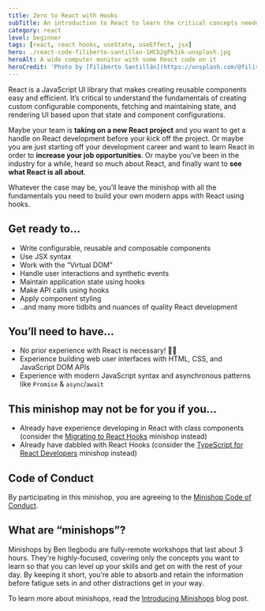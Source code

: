```yaml
---
title: Zero to React with Hooks
subTitle: An introduction to React to learn the critical concepts needed for building modern React applications using hooks
category: react
level: beginner
tags: [react, react hooks, useState, useEffect, jsx]
hero: ./react-code-filiberto-santillan-1HCb2gPk3ik-unsplash.jpg
heroAlt: A wide computer monitor with some React code on it
heroCredit: 'Photo by [Filiberto Santillán](https://unsplash.com/@filisantillan)'
---
```


React is a JavaScript UI library that makes creating reusable components easy and efficient. It’s critical to understand the fundamentals of creating custom configurable components, fetching and maintaining state, and rendering UI based upon that state and component configurations.

Maybe your team is **taking on a new React project** and you want to get a handle on React development before your kick off the project. Or maybe you are just starting off your development career and want to learn React in order to **increase your job opportunities**. Or maybe you’ve been in the industry for a while, heard so much about React, and finally want to **see what React is all about**.

Whatever the case may be, you’ll leave the minishop with all the fundamentals you need to build your own modern apps with React using hooks.

## Get ready to...

- Write configurable, reusable and composable components
- Use JSX syntax
- Work with the “Virtual DOM”
- Handle user interactions and synthetic events
- Maintain application state using hooks
- Make API calls using hooks
- Apply component styling
- ..and many more tidbits and nuances of quality React development

## You’ll need to have...

- No prior experience with React is necessary! 🙌🏾
- Experience building web user interfaces with HTML, CSS, and JavaScript DOM APIs
- Experience with modern JavaScript syntax and asynchronous patterns like `Promise` & `async`/`await`

## This minishop may not be for you if you...

- Already have experience developing in React with class components (consider the [Migrating to React Hooks](/minishops/migrating-to-react-hooks/) minishop instead)
- Already have dabbled with React Hooks (consider the [TypeScript for React Developers](/minishops/typescript-for-react-developers/) minishop instead)

## Code of Conduct

By participating in this minishop, you are agreeing to the [Minishop Code of Conduct](/conduct/).

## What are “minishops”?

Minishops by Ben Ilegbodu are fully-remote workshops that last about 3 hours. They're highly-focused, covering only the concepts you want to learn so that you can level up your skills and get on with the rest of your day. By keeping it short, you’re able to absorb and retain the information before fatigue sets in and other distractions get in your way.

To learn more about minishops, read the [Introducing Minishops](/blog/introducing-minishops/) blog post.
